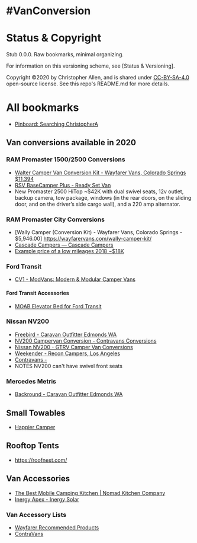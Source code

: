 # #VanConversion

# Status & Copyright

Stub 0.0.0. Raw bookmarks, minimal organizing.

For information on this versioning scheme, see [Status & Versioning].

Copyright ©️2020 by Christopher Allen, and is shared under [CC-BY-SA-4.0](./LICENSE-CC-BY-SA-4.0.md) open-source license. See this repo's README.md for more details.

# All bookmarks
- [Pinboard: Searching ChristopherA](https://pinboard.in/search/u:ChristopherA/?query=van)

## Van conversions available in 2020

### RAM Promaster 1500/2500 Conversions
- [Walter Camper Van Conversion Kit - Wayfarer Vans, Colorado Springs $11,394 ](https://wayfarervans.com/walter-camper-kit/)
- [RSV BaseCamper Plus - Ready Set Van](https://www.readysetvan.com/)
- New Promaster 2500 HiTop ~$42K with dual swivel seats, 12v outlet, backup camera, tow package, windows (in the rear doors, on the sliding door, and on the driver’s side cargo wall), and a 220 amp alternator. 

### RAM Promaster City Conversions
- [Wally Camper (Conversion Kit) - Wayfarer Vans, Colorado Springs - $5,946.00] https://wayfarervans.com/wally-camper-kit/
- [Cascade Campers — Cascade Campers](https://www.cascadecampers.com/camper-features)
- [Example price of a low mileages 2018 ~$18K](https://www.edmunds.com/ram/promaster-city/2018/vin/ZFBERFAB8J6K58525/?radius=50)

### Ford Transit
- [CV1 - ModVans: Modern & Modular Camper Vans](https://www.modvans.com/)

#### Ford Transit Accessories
- [MOAB Elevator Bed for Ford Transit](https://adventurewagon.com/collections/ford-transit/products/moab-elevator-bed-ford-transit-148-mid-roof?variant=22091996070006)

### Nissan NV200 
- [Freebird - Caravan Outfitter Edmonds WA](https://www.caravanoutfitter.com/how-it-works/)
- [NV200 Campervan Conversion - Contravans Conversions](https://www.contravans.com/nissan-nv200-campervan-details)
- [Nissan NV200 - GTRV Camper Van Conversions](https://gtrv.com/photos/nissan-nv200/)
- [Weekender - Recon Campers, Los Angeles](https://www.reconcampers.com/weekender)
- [Contravans - ](https://www.contravans.com/nissan-nv200-campervan-details)
- NOTES NV200 can't have swivel front seats

### Mercedes Metris
- [Backround - Caravan Outfitter Edmonds WA](https://www.caravanoutfitter.com/details-specs-pricing/)

## Small Towables
- [Happier Camper](https://happiercamper.com/)

## Rooftop Tents

- https://roofnest.com/

## Van Accessories
- [The Best Mobile Camping Kitchen | Nomad Kitchen Company](https://www.nomadkitchenco.com/)
- [Inergy Apex - Inergy Solar](https://inergytek.com/products/apex)

### Van Accessory Lists
- [Wayfarer Recommended Products](https://wayfarervans.com/recommended-products/)
- [ContraVans](https://www.contravans.com/cargo-van-accessories)

